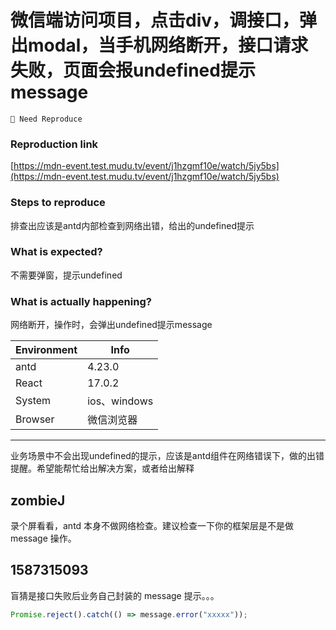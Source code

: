 # 微信端访问项目，点击div，调接口，弹出modal，当手机网络断开，接口请求失败，页面会报undefined提示message

`🤔 Need Reproduce`

### Reproduction link

[https://mdn-event.test.mudu.tv/event/j1hzgmf10e/watch/5jy5bs](https://mdn-event.test.mudu.tv/event/j1hzgmf10e/watch/5jy5bs)

### Steps to reproduce

排查出应该是antd内部检查到网络出错，给出的undefined提示

### What is expected?

不需要弹窗，提示undefined

### What is actually happening?

网络断开，操作时，会弹出undefined提示message

| Environment | Info         |
| ----------- | ------------ |
| antd        | 4.23.0       |
| React       | 17.0.2       |
| System      | ios、windows |
| Browser     | 微信浏览器   |

---

业务场景中不会出现undefined的提示，应该是antd组件在网络错误下，做的出错提醒。希望能帮忙给出解决方案，或者给出解释

<!-- generated by ant-design-issue-helper. DO NOT REMOVE -->

## zombieJ

录个屏看看，antd 本身不做网络检查。建议检查一下你的框架层是不是做 message 操作。

## 1587315093

盲猜是接口失败后业务自己封装的 message 提示。。。

```js
Promise.reject().catch(() => message.error("xxxxx"));
```
